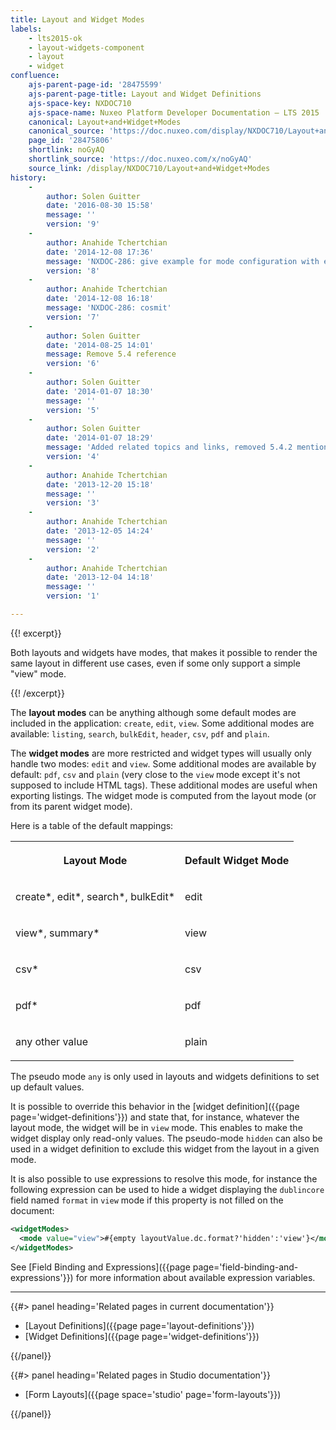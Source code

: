 ```yaml
---
title: Layout and Widget Modes
labels:
    - lts2015-ok
    - layout-widgets-component
    - layout
    - widget
confluence:
    ajs-parent-page-id: '28475599'
    ajs-parent-page-title: Layout and Widget Definitions
    ajs-space-key: NXDOC710
    ajs-space-name: Nuxeo Platform Developer Documentation — LTS 2015
    canonical: Layout+and+Widget+Modes
    canonical_source: 'https://doc.nuxeo.com/display/NXDOC710/Layout+and+Widget+Modes'
    page_id: '28475806'
    shortlink: noGyAQ
    shortlink_source: 'https://doc.nuxeo.com/x/noGyAQ'
    source_link: /display/NXDOC710/Layout+and+Widget+Modes
history:
    - 
        author: Solen Guitter
        date: '2016-08-30 15:58'
        message: ''
        version: '9'
    - 
        author: Anahide Tchertchian
        date: '2014-12-08 17:36'
        message: 'NXDOC-286: give example for mode configuration with expressions'
        version: '8'
    - 
        author: Anahide Tchertchian
        date: '2014-12-08 16:18'
        message: 'NXDOC-286: cosmit'
        version: '7'
    - 
        author: Solen Guitter
        date: '2014-08-25 14:01'
        message: Remove 5.4 reference
        version: '6'
    - 
        author: Solen Guitter
        date: '2014-01-07 18:30'
        message: ''
        version: '5'
    - 
        author: Solen Guitter
        date: '2014-01-07 18:29'
        message: 'Added related topics and links, removed 5.4.2 mentions'
        version: '4'
    - 
        author: Anahide Tchertchian
        date: '2013-12-20 15:18'
        message: ''
        version: '3'
    - 
        author: Anahide Tchertchian
        date: '2013-12-05 14:24'
        message: ''
        version: '2'
    - 
        author: Anahide Tchertchian
        date: '2013-12-04 14:18'
        message: ''
        version: '1'

---
```

{{! excerpt}}

Both layouts and widgets have modes, that makes it possible to render the same layout in different use cases, even if some only support a simple "view" mode.

{{! /excerpt}}

The **layout modes** can be anything although some default modes are included in the application: `create`, `edit`, `view`. Some additional modes are available: `listing`, `search`, `bulkEdit`, `header`, `csv`, `pdf` and `plain`.

The **widget modes** are more restricted and widget types will usually only handle two modes: `edit` and `view`. Some additional modes are available by default:&nbsp;`pdf`, `csv` and&nbsp;`plain` (very close to the `view` mode except it's not supposed to include HTML tags). These additional modes are useful when exporting listings. The widget mode is computed from the layout mode (or from its parent widget mode).

Here is a table of the default mappings:

<table><tbody><tr><th colspan="1">

Layout Mode

</th><th colspan="1">

Default Widget Mode

</th></tr><tr><td colspan="1">

create*, edit*, search*, bulkEdit*

</td><td colspan="1">

edit

</td></tr><tr><td colspan="1">

view*, summary*

</td><td colspan="1">

view

</td></tr><tr><td colspan="1">

csv*

</td><td colspan="1">

csv

</td></tr><tr><td colspan="1">

pdf*

</td><td colspan="1">

pdf

</td></tr><tr><td colspan="1">

any other value

</td><td colspan="1">

plain

</td></tr></tbody></table>

The pseudo mode&nbsp;`any` is only used in layouts and widgets definitions to set up default values.

It is possible to override this behavior in the [widget definition]({{page page='widget-definitions'}}) and state that, for instance, whatever the layout mode, the widget will be in `view` mode. This enables to make the widget display only read-only values. The pseudo-mode&nbsp;`hidden` can also be used in a widget definition to exclude this widget from the layout in a given mode.

It is also possible to use expressions to resolve this mode, for instance the following expression can be used to hide a widget displaying the `dublincore` field named `format` in `view` mode if this property is not filled on the document:

```xml
<widgetModes>
  <mode value="view">#{empty layoutValue.dc.format?'hidden':'view'}</mode>
</widgetModes>
```

See [Field Binding and Expressions]({{page page='field-binding-and-expressions'}}) for more information about available expression variables.

* * *

<div class="row" data-equalizer data-equalize-on="medium"><div class="column medium-6">{{#> panel heading='Related pages in current documentation'}}

*   [Layout Definitions]({{page page='layout-definitions'}})
*   [Widget Definitions]({{page page='widget-definitions'}})

{{/panel}}</div><div class="column medium-6">{{#> panel heading='Related pages in Studio documentation'}}

*   [Form Layouts]({{page space='studio' page='form-layouts'}})

{{/panel}}</div></div>